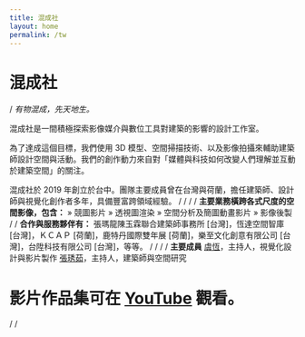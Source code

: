 ```yaml
---
title: 混成社
layout: home
permalink: /tw
---
```


# 混成社

/
_有物混成，先天地生。_

混成社是一間積極探索影像媒介與數位工具對建築的影響的設計工作室。

為了達成這個目標，我們使用 3D 模型、空間掃描技術、以及影像拍攝來輔助建築師設計空間與活動。我們的創作動力來自對「媒體與科技如何改變人們理解並互動於建築空間」的關注。

混成社於 2019 年創立於台中。團隊主要成員曾在台灣與荷蘭，擔任建築師、設計師與視覺化創作者多年，具備豐富跨領域經驗。
/
/
/
/
**主要業務橫跨各式尺度的空間影像，包含：**
» 競圖影片
» 透視圖渲染
» 空間分析及簡圖動畫影片
» 影像後製
/
/
**合作與服務夥伴有：**
張瑪龍陳玉霖聯合建築師事務所 [台灣]，恆達空間智庫 [台灣]，ＫＣＡＰ [荷蘭]，鹿特丹國際雙年展 [荷蘭]，樂至文化創意有限公司 [台灣]，台陞科技有限公司 [台灣]，等等。
/
/
/
/
**主要成員**
[虞恆](/hengyu-cht)，主持人，視覺化設計與影片製作
[張琇茹](/hjchang-cht)，主持人，建築師與空間研究

# 影片作品集可在 [YouTube](https://www.youtube.com/@hchytw) 觀看。

/
/
